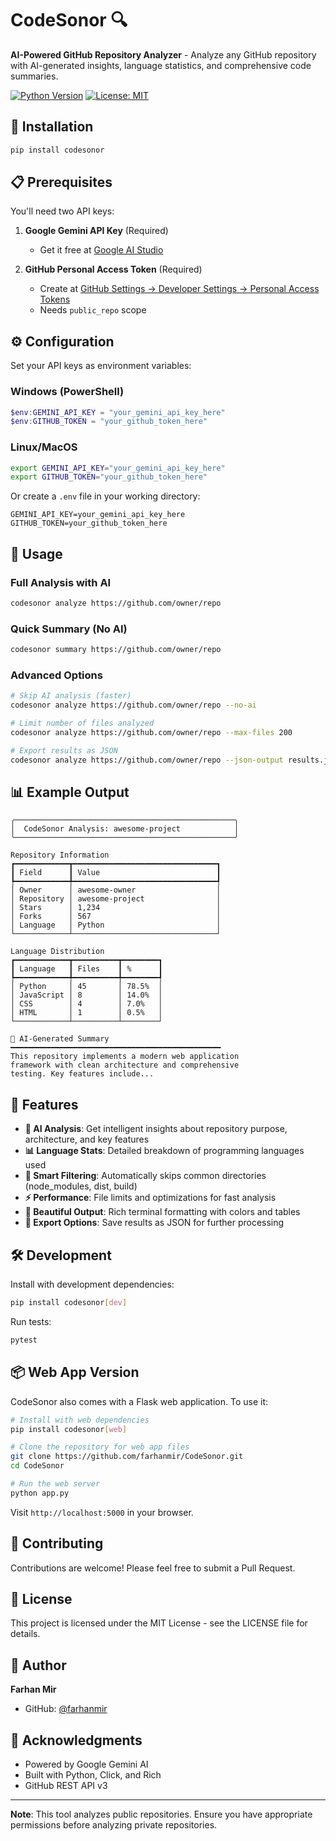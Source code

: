# CodeSonor 🔍

**AI-Powered GitHub Repository Analyzer** - Analyze any GitHub repository with AI-generated insights, language statistics, and comprehensive code summaries.

[![Python Version](https://img.shields.io/badge/python-3.8+-blue.svg)](https://www.python.org/downloads/)
[![License: MIT](https://img.shields.io/badge/License-MIT-yellow.svg)](https://opensource.org/licenses/MIT)

## 🚀 Installation

```bash
pip install codesonor
```

## 📋 Prerequisites

You'll need two API keys:

1. **Google Gemini API Key** (Required)
   - Get it free at [Google AI Studio](https://makersuite.google.com/app/apikey)
   
2. **GitHub Personal Access Token** (Required)
   - Create at [GitHub Settings → Developer Settings → Personal Access Tokens](https://github.com/settings/tokens)
   - Needs `public_repo` scope

## ⚙️ Configuration

Set your API keys as environment variables:

### Windows (PowerShell)
```powershell
$env:GEMINI_API_KEY = "your_gemini_api_key_here"
$env:GITHUB_TOKEN = "your_github_token_here"
```

### Linux/MacOS
```bash
export GEMINI_API_KEY="your_gemini_api_key_here"
export GITHUB_TOKEN="your_github_token_here"
```

Or create a `.env` file in your working directory:
```env
GEMINI_API_KEY=your_gemini_api_key_here
GITHUB_TOKEN=your_github_token_here
```

## 📖 Usage

### Full Analysis with AI
```bash
codesonor analyze https://github.com/owner/repo
```

### Quick Summary (No AI)
```bash
codesonor summary https://github.com/owner/repo
```

### Advanced Options
```bash
# Skip AI analysis (faster)
codesonor analyze https://github.com/owner/repo --no-ai

# Limit number of files analyzed
codesonor analyze https://github.com/owner/repo --max-files 200

# Export results as JSON
codesonor analyze https://github.com/owner/repo --json-output results.json
```

## 📊 Example Output

```
╭─────────────────────────────────────────────────╮
│  CodeSonor Analysis: awesome-project            │
╰─────────────────────────────────────────────────╯

Repository Information
┏━━━━━━━━━━━━┳━━━━━━━━━━━━━━━━━━━━━━━━━━━━━━━━┓
┃ Field      ┃ Value                          ┃
┡━━━━━━━━━━━━╇━━━━━━━━━━━━━━━━━━━━━━━━━━━━━━━━┩
│ Owner      │ awesome-owner                  │
│ Repository │ awesome-project                │
│ Stars      │ 1,234                          │
│ Forks      │ 567                            │
│ Language   │ Python                         │
└────────────┴────────────────────────────────┘

Language Distribution
┏━━━━━━━━━━━━┳━━━━━━━━━━┳━━━━━━━━┓
┃ Language   ┃ Files    ┃ %      ┃
┡━━━━━━━━━━━━╇━━━━━━━━━━╇━━━━━━━━┩
│ Python     │ 45       │ 78.5%  │
│ JavaScript │ 8        │ 14.0%  │
│ CSS        │ 4        │ 7.0%   │
│ HTML       │ 1        │ 0.5%   │
└────────────┴──────────┴────────┘

🤖 AI-Generated Summary
━━━━━━━━━━━━━━━━━━━━━━━━━━━━━━━━━━━━━━━━━━━━━━━
This repository implements a modern web application
framework with clean architecture and comprehensive
testing. Key features include...
```

## 🎯 Features

- **🤖 AI Analysis**: Get intelligent insights about repository purpose, architecture, and key features
- **📊 Language Stats**: Detailed breakdown of programming languages used
- **📁 Smart Filtering**: Automatically skips common directories (node_modules, dist, build)
- **⚡ Performance**: File limits and optimizations for fast analysis
- **🎨 Beautiful Output**: Rich terminal formatting with colors and tables
- **💾 Export Options**: Save results as JSON for further processing

## 🛠️ Development

Install with development dependencies:
```bash
pip install codesonor[dev]
```

Run tests:
```bash
pytest
```

## 📦 Web App Version

CodeSonor also comes with a Flask web application. To use it:

```bash
# Install with web dependencies
pip install codesonor[web]

# Clone the repository for web app files
git clone https://github.com/farhanmir/CodeSonor.git
cd CodeSonor

# Run the web server
python app.py
```

Visit `http://localhost:5000` in your browser.

## 🤝 Contributing

Contributions are welcome! Please feel free to submit a Pull Request.

## 📄 License

This project is licensed under the MIT License - see the LICENSE file for details.

## 👤 Author

**Farhan Mir**

- GitHub: [@farhanmir](https://github.com/farhanmir)

## 🙏 Acknowledgments

- Powered by Google Gemini AI
- Built with Python, Click, and Rich
- GitHub REST API v3

---

**Note**: This tool analyzes public repositories. Ensure you have appropriate permissions before analyzing private repositories.
